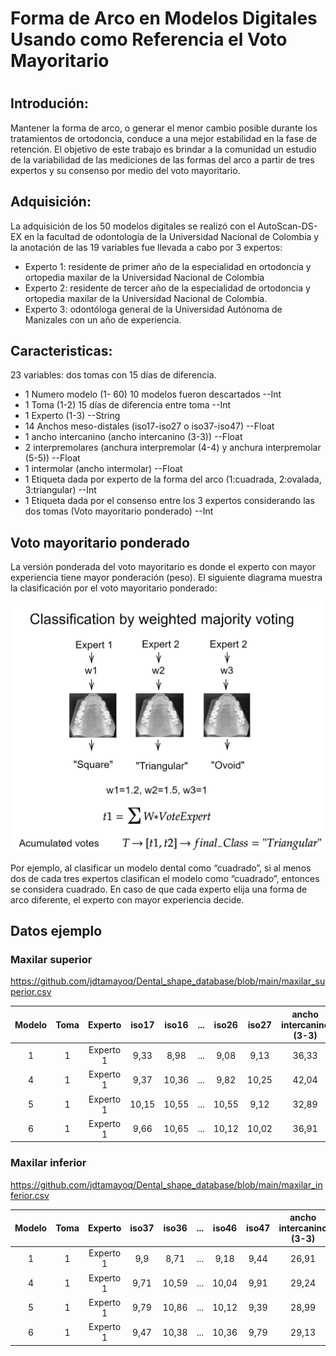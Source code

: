 # Forma de Arco en Modelos Digitales Usando como Referencia el Voto Mayoritario
#
## Introdución:
Mantener la forma de arco, o generar el menor cambio posible durante los tratamientos de ortodoncia, conduce a una mejor estabilidad en la fase de retención. El objetivo de este trabajo es brindar a la comunidad un estudio de la variabilidad de las mediciones de las formas del arco a partir de tres expertos y su consenso por medio del voto mayoritario.

## Adquisición:
La adquisición de los 50 modelos digitales se realizó con el AutoScan-DS-EX en la facultad de odontología de la Universidad Nacional de Colombia y la anotación de las 19 variables fue llevada a cabo por 3 expertos:

- Experto 1: residente de primer año de la especialidad en ortodoncia y ortopedia maxilar de la Universidad Nacional de Colombia
- Experto 2: residente de tercer año de la especialidad de ortodoncia y ortopedia maxilar de la Universidad Nacional de Colombia.
- Experto 3: odontóloga general de la Universidad Autónoma de Manizales con un año de experiencia.

## Caracteristicas:
23 variables: dos tomas con 15 días de diferencia.

- 1 Numero modelo (1- 60) 10 modelos fueron descartados --Int
- 1 Toma (1-2) 15 días de diferencia entre toma --Int
- 1 Experto (1-3) --String
- 14 Anchos meso-distales (iso17-iso27 o iso37-iso47)  --Float
- 1 ancho intercanino (ancho intercanino (3-3)) --Float
- 2 interpremolares (anchura interpremolar (4-4) y anchura interpremolar (5-5))  --Float
- 1 intermolar (ancho intermolar)  --Float
- 1 Etiqueta dada por experto de la forma del arco (1:cuadrada, 2:ovalada, 3:triangular)  --Int 
- 1 Etiqueta dada por el consenso entre los 3 expertos considerando las dos tomas (Voto mayoritario ponderado)  --Int

## Voto mayoritario ponderado

La versión ponderada del voto mayoritario es donde el experto con mayor experiencia tiene mayor ponderación (peso).
El siguiente diagrama muestra la clasificación por el voto mayoritario ponderado:

<div>
<p style = 'text-align:center;'>
<img src="https://github.com/jdtamayoq/Dental_shape_database/blob/main/vote_m.png" alt="JuveR" width="500px">
</div>
</p>

 Por ejemplo, al clasificar un modelo dental como “cuadrado”, si al menos dos de cada tres expertos clasifican el modelo como “cuadrado”, entonces se considera cuadrado.
 En caso de que cada experto elija una forma de arco diferente, el experto con mayor experiencia decide.


## Datos ejemplo

### Maxilar superior
https://github.com/jdtamayoq/Dental_shape_database/blob/main/maxilar_superior.csv

| **Modelo** | **Toma** | **Experto** | **iso17** | **iso16** | **...** | **iso26** | **iso27** | **ancho intercanino (3-3)** | **anchura interpremolar (4-4)** | **anchura interpremolar (5-5)** | **ancho intermolar** | **Etiqueta (Voto Mayoritario)** | **Etiqueta (experto)** |
|:----------:|:--------:|:-----------:|:---------:|:----------:|:-------:|:---------:|:---------:|:---------------------------:|:-------------------------------:|:-------------------------------:|:--------------------:|:-------------------------------:|:-----------------------:|
| 1          | 1        | Experto 1   | 9,33      | 8,98       | ...     | 9,08      | 9,13      | 36,33                       | 33,46                           | 35,76                           | 38,91                | 2                               | 1                       |
| 4          | 1        | Experto 1   | 9,37      | 10,36      | ...     | 9,82      | 10,25     | 42,04                       | 38,21                           | 46,7                            | 45,84                | 2                               | 2                       |
| 5          | 1        | Experto 1   | 10,15     | 10,55      | ...     | 10,55     | 9,12      | 32,89                       | 28,58                           | 36,52                           | 41,26                | 3                               | 3                       |
| 6          | 1        | Experto 1   | 9,66      | 10,65      | ...     | 10,12     | 10,02     | 36,91                       | 34,13                           | 37,77                           | 40,4                 | 3                               | 3                       |

### Maxilar inferior
https://github.com/jdtamayoq/Dental_shape_database/blob/main/maxilar_inferior.csv

| **Modelo** | **Toma** | **Experto** | **iso37** | **iso36** | **...** | **iso46** | **iso47** | **ancho intercanino (3-3)** | **anchura interpremolar (4-4)** | **anchura interpremolar (5-5)** | **ancho intermolar** | **Etiqueta (Voto mayoritario)** | **Etiqueta (Experto)** |
|:----------:|:--------:|:-----------:|:---------:|:----------:|:-------:|:---------:|:---------:|:---------------------------:|:-------------------------------:|:-------------------------------:|:--------------------:|:-------------------------------:|:-----------------------:|
| 1          | 1        | Experto 1   | 9,9       | 8,71       | ...     | 9,18      | 9,44      | 26,91                       | 31,48                           | 36,4                            | 38,73                | 1                               | 1                       |
| 4          | 1        | Experto 1   | 9,71      | 10,59      | ...     | 10,04     | 9,91      | 29,24                       | 29,97                           | 33,22                           | 38,51                | 2                               | 2                       |
| 5          | 1        | Experto 1   | 9,79      | 10,86      | ...     | 10,12     | 9,39      | 28,99                       | 28,67                           | 35,78                           | 35,81                | 2                               | 2                       |
| 6          | 1        | Experto 1   | 9,47      | 10,38      | ...     | 10,36     | 9,79      | 29,13                       | 31,43                           | 36,69                           | 38,13                | 2                               | 2                       |
